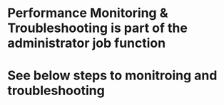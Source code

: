 # Performance Monitoring & Troubleshooting is part of the administrator job function #
# See below steps to monitroing and troubleshooting #

